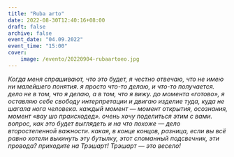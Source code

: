 ```yaml
---
title: "Ruba arto"
date: 2022-08-30T12:40:16+08:00
draft: false
archive: false
event_date: "04.09.2022"
event_time: "15:00"
cover: 
    image: /evento/20220904-rubaartoeo.jpg
---
```

*Когда меня спрашивают, что это будет, я честно отвечаю, что не имею ни малейшего понятия. я просто что-то делаю, и что-то получается. дело не в том, что я делаю, а в том, что я вижу. до момента «готово», я оставляю себе свободу интерпретации и двигаю изделие туда, куда не шагала нога человека. каждый момент — момент открытия, осознания, момент «вау шо праисходед». очень хочу поделиться этим с вами. вопрос, как это будет выглядеть и на что похоже — дело второстепенной важности. какая, в конце концов, разница, если вы всё равно хотели выкинуть эту бутылку, этот сломанный подсвечник, эти провода? приходите на Трэшарт! Трэшарт — это весело!*